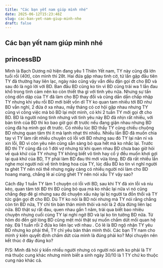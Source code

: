 ```yaml
---
title: "Các bạn yết nam giúp mình nhé"
date: 2025-06-12T15:23:48Z
slug: cac-ban-yet-nam-giup-minh-nhe
draft: false
---
```


## Các bạn yết nam giúp mình nhé

## princessBD

Mình là Bạch Dương nữ hiện đang yêu 1 Thiên Yết nam, TY này cũng đã lớn tuổi rồi (40t), còn mình thì 28t. Hai đứa gặp nhau tình cờ, từ lần gặp đầu tiên TY đã thường hay liên lạc, ngày nào cũng vậy vẫn đều đặn gọi đt cho BD và sau đó là ngỏ lời với BD. Ban đầu BD cũng ko tin vì BD cũng trải wa 1 lần đau khổ trong tình cảm nên ko còn thiết tha gì với tình yêu nữa. Nhưng sự tấn công dồn dập của TY đã làm cho BD thay đổi và cũng dần dần chấp nhập TY nhưng khi yêu rồi BD mới biết vốn dĩ TY ko quan tam nhiều tới BD như BD vẫn nghĩ, 2 đứa ở xa nhau, mấy tháng có cơ hội gặp nhau nhưng TY cũng vì công việc mà bỏ BD lại một mình, có khi 2 tuần TY mới gọi đt cho BD. BD là người nóng tính nhưng với tình yêu này BD đã nhịn rất nhiều, với bản tính của BD thì ko bao giờ gọi đt trước nếu đang giận nhau nhưng BD cũng đã hạ mình gọi đt trước. Có nhiều lúc BD thấy TY cũng chiều chuộng BD nhưng quan tâm thì ít mà lạnh nhạt thì nhiều. Nhiều lần BD đã muốn chia tay vì TY làm rất nhiều chuyện có lỗi với BD nhưng sau đó TY lại năn nỉ và xin lỗi, BD vì còn yêu nên cũng sẵn sàng bỏ qua hết mà ko nhắc lại. Trước BD thì TY cũng đã có 1 đời vợ nhưng từ khi quen nhau BD chưa bao giờ hỏi về quá khứ của TY nhưng TY không biết vô tình hay cố ý đều muốn khơi gợi lại quá khứ của BD, TY phải làm BD đau thì mới vừa lòng. BD đã rất nhiều lần nghe mọi người nói về tính trăng hoa của TY, lúc đầu BD ko tin vì nghĩ người ta ghét TY nên nói thế nhưng ngày càng có nhiều người nói làm cho BD hoang mang, chẳng lẽ ai cũng ghét TY nên nói xấu TY vậy sao? 
 
Cách đây 1 tuần TY làm 1 chuyện có lỗi với BD, sau khi TY đã xin lỗi vá níu kéo, quan tâm tới BD thì BD cũng bỏ qua mà ko nhắc lại nữa vì nó cũng chẳng đẹp đẽ gì nhưng sau đó chuyện xấu này lại bị người ta đồn thổi và TY tức giận gọi đt cho BD. Dù TY ko nói là BD nói nhưng mà TY nói rằng chẳng còn tin BD nữa, TY chỉ tin bản thân mình thôi và nói là 2 đứa đừng liên lạc nữa. BD thật sự rất đau, quen nhau gần 1 năm, trải qua biết bao nhiêu chuyện nhưng cuối cùng TY lại nghi ngờ BD và lại ko tin tưởng BD nữa. Từ hôm đó đến giờ lòng BD cũng mệt mỏi thật sự muốn chấm dứt mối quan hệ này. Đã 1 tuần rồi 2 đứa ko liên lạc với nhau . Có lẽ là BD ngộ nhận TY yêu BD nhưng ko phải thế, TY chỉ yêu bản thân mình thôi. Các bạn TY nam cho mình ý kiến quyết định chấm dứt của mình là đúng phải ko? Mọi chuyện nên kết thúc ở đây đúng ko?
 
P/S: Mình đã hỏi ý kiến nhiều người nhưng có người nói anh ko phải là TY mà thuộc cung khác nhưng mình biết a sinh ngày 30/10 là 1 TY chứ ko thuộc cung nào khác cả.